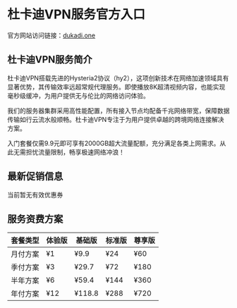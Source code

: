 # 杜卡迪VPN服务官方入口

官方网站访问链接：[dukadi.one](https://url.gogogomiao.one/QYTN)

## 杜卡迪VPN服务简介

杜卡迪VPN搭载先进的Hysteria2协议（hy2），这项创新技术在网络加速领域具有显著优势，其传输效率远超常规代理服务。即使播放8K超清视频内容，也能实现毫秒级缓冲，为用户提供无与伦比的网络访问体验。

我们的服务器集群采用高性能配置，所有接入节点均配备千兆网络带宽，保障数据传输如行云流水般顺畅。杜卡迪VPN专注于为用户提供卓越的跨境网络连接解决方案。

入门套餐仅需9.9元即可享有2000GB超大流量配额，充分满足各类上网需求。从此无需担忧流量限制，畅享极速网络冲浪！

## 最新促销信息

当前暂无有效优惠券

## 服务资费方案

| 套餐类型 | 体验版 | 基础版 | 标准版 | 尊享版 |
|----------|--------|--------|--------|--------|
| 月付方案 | ¥1     | ¥9.9   | ¥24    | ¥60    |
| 季付方案 | ¥3     | ¥29.7  | ¥72    | ¥180   |
| 半年方案 | ¥6     | ¥59.4  | ¥144   | ¥360   |
| 年付方案 | ¥12    | ¥118.8 | ¥288   | ¥720   |